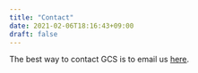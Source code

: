```yaml
---
title: "Contact"
date: 2021-02-06T18:16:43+09:00
draft: false
---
```


The best way to contact GCS is to email us <a href="mailto:ryan@gcsoc.org">here</a>.